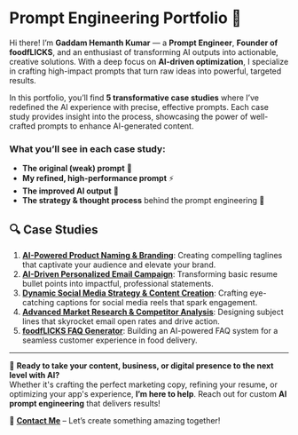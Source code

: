 # Prompt Engineering Portfolio 🎯

Hi there! I’m **Gaddam Hemanth Kumar** — a **Prompt Engineer**, **Founder of foodfLICKS**, and an enthusiast of transforming AI outputs into actionable, creative solutions. With a deep focus on **AI-driven optimization**, I specialize in crafting high-impact prompts that turn raw ideas into powerful, targeted results.

In this portfolio, you’ll find **5 transformative case studies** where I’ve redefined the AI experience with precise, effective prompts. Each case study provides insight into the process, showcasing the power of well-crafted prompts to enhance AI-generated content.

### What you’ll see in each case study:
- **The original (weak) prompt** 🛑
- **My refined, high-performance prompt** ⚡
- **The improved AI output** 🚀
- **The strategy & thought process** behind the prompt engineering 🧠

## 🔍 Case Studies

1. **[AI-Powered Product Naming & Branding](./case-study-1.md)**: Creating compelling taglines that captivate your audience and elevate your brand.
2. **[AI-Driven Personalized Email Campaign](./case-study-2.md)**: Transforming basic resume bullet points into impactful, professional statements.
3. **[Dynamic Social Media Strategy & Content Creation](./case-study-3.md)**: Crafting eye-catching captions for social media reels that spark engagement.
4. **[Advanced Market Research & Competitor Analysis](./case-study-4.md)**: Designing subject lines that skyrocket email open rates and drive action.
5. **[foodfLICKS FAQ Generator](./case-study-5.md)**: Building an AI-powered FAQ system for a seamless customer experience in food delivery.

---

🌟 **Ready to take your content, business, or digital presence to the next level with AI?**  
Whether it's crafting the perfect marketing copy, refining your resume, or optimizing your app's experience, **I’m here to help**. Reach out for custom **AI prompt engineering** that delivers results!

📩 **[Contact Me](mailto:your-email@example.com)** – Let’s create something amazing together!  

